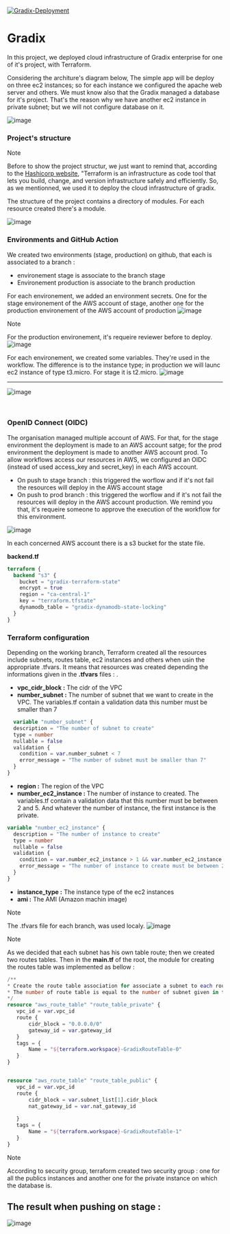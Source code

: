 [![Gradix-Deployment](https://github.com/anatole-cadet/gx_infra_aws_terraform/actions/workflows/gradix-deployment.yml/badge.svg?branch=stage)](https://github.com/anatole-cadet/gx_infra_aws_terraform/actions/workflows/gradix-deployment.yml)



# Gradix

In this project, we deployed cloud infrastructure of Gradix enterprise for one of it's project, with Terraform. 

Considering the architure's diagram below, The simple app will be deploy on three ec2 instances; so for each instance we configured the apache web server and others. We must know also that the Gradix managed a database for it's project. That's the reason why we have another ec2 instance in private subnet; but we will not configure database on it.  

![image](https://github.com/anatole-cadet/gx_infra_aws_terraform/assets/13883209/efc39e7b-f3ea-46ec-aaa8-f9b7f2412c28)


### Project's structure

> [!NOTE]
> Before to show the project structur, we just want to remind that, according to the <a href="https://developer.hashicorp.com/terraform">Hashicorp website</a>, "Terraform is an infrastructure as code tool that lets you build, change, and version infrastructure safely and efficiently. So, as we mentionned, we used it to deploy the cloud infrastructure of gradix.

The structure of the project contains a directory of modules. For each resource created there's a module.

![image](https://github.com/anatole-cadet/gx_infra_aws_terraform/assets/13883209/60ab9b42-a02c-45a1-b19d-ff1f98c5036a)



### Environments and GitHub Action
We created two environments (stage, production) on github, that each is associated to a branch :
- environement stage is associate to the branch stage
- Environement production is associate to the branch production

For each environement, we added an environment secrets. One for the stage environement of the AWS account of stage, another one for the production environement of the AWS account of production
![image](https://github.com/anatole-cadet/gx_infra_aws_terraform/assets/13883209/592377c5-c218-455a-8809-07f30d164c2f)
> [!NOTE]
> For the production environement, it's requeire reviewer before to deploy.
> ![image](https://github.com/anatole-cadet/gx_infra_aws_terraform/assets/13883209/d3c7bfa5-d360-44c2-8e00-a804f498d617)

For each environement, we created some variables. They're used in the workflow. The difference is to the instance type; in production we will launc ec2 instance of type t3.micro. For stage it is t2.micro.
![image](https://github.com/anatole-cadet/gx_infra_aws_terraform/assets/13883209/7d568036-ecb4-4d86-abae-4e75ea821e67)

----------------------------

![image](https://github.com/anatole-cadet/gx_infra_aws_terraform/assets/13883209/2963b5c3-485a-4354-bf46-9e242ef66fff)


<br>



### OpenID Connect (OIDC)
The organisation managed multiple account of AWS. For that, for the stage environment the deployment is made to an AWS account satge; for the prod environment the deployment is made to another AWS account prod. To allow workflows access our resources in AWS, we configured an OIDC (instead of used access_key and secret_key) in each AWS account.
- On push to stage branch : this triggered the worflow and if it's not fail the resources will deploy in the AWS account stage
- On push to prod branch : this triggered the worflow and if it's not fail the resources will deploy in the AWS account production. We remind you that, it's requeire someone to approve the execution of the workflow for this environment.

![image](https://github.com/anatole-cadet/gx_infra_aws_terraform/assets/13883209/5e2c818f-db6a-46e9-938d-0008beb662d8)

In each concerned AWS account there is a s3 bucket for the state file. 

<b>backend.tf</b>
```terraform
terraform {
  backend "s3" {
    bucket = "gradix-terraform-state"
    encrypt = true
    region = "ca-central-1"
    key = "terraform.tfstate"
    dynamodb_table = "gradix-dynamodb-state-locking"
  }
}
```

### Terraform configuration
Depending on the working branch, Terraform created all the resources include subnets, routes table, ec2 instances and others when usin the appropriate .tfvars. It means that resources was created depending the informations given in the <b>.tfvars</b> files : .<br>
- <b>vpc_cidr_block :</b> The cidr of the VPC<br>
- <b>number_subnet  :</b> The number of subnet that we want to create in the VPC. The variables.tf contain a validation data this number must be smaller than 7<br>
  
```terraform
  variable "number_subnet" {
  description = "The number of subnet to create"
  type = number
  nullable = false
  validation {
    condition = var.number_subnet < 7
    error_message = "The number of subnet must be smaller than 7"
  }
}
```

- <b>region         :</b> The region of the VPC<br>
- <b>number_ec2_instance : </b> The number of instance to created. The variables.tf contain a validation data that this number must be between 2 and 5. And whatever the number of instance, the first instance is the private.


```terraform
variable "number_ec2_instance" {
  description = "The number of instance to create"
  type = number
  nullable = false
  validation {
    condition = var.number_ec2_instance > 1 && var.number_ec2_instance < 6
    error_message = "The number of instance to create must be between 2 and 5."
  }
}
```

- <b>instance_type   :</b> The instance type of the ec2 instances<br>
- <b>ami             :</b> The AMI (Amazon machin image)

> [!NOTE]
> The .tfvars file for each branch, was used localy.
![image](https://github.com/anatole-cadet/gx_infra_aws_terraform/assets/13883209/d9d01cb7-5feb-46f7-97bd-1ac38d3473ac)


> [!NOTE]
> As we decided that each subnet has his own table route; then we created two routes tables. Then in the <b>main.tf</b> of the root, the module for creating the routes table was implemented as bellow :
 ```terraform
 /**
 * Create the route table association for associate a subnet to each route table
 * The number of route table is equal to the number of subnet given in the .tfvars.
 */
resource "aws_route_table" "route_table_private" {
    vpc_id = var.vpc_id
    route {
        cidr_block = "0.0.0.0/0"
        gateway_id = var.gateway_id
    }
    tags = {
        Name = "${terraform.workspace}-GradixRouteTable-0"
    }
}


resource "aws_route_table" "route_table_public" {
    vpc_id = var.vpc_id
    route {
        cidr_block = var.subnet_list[1].cidr_block
        nat_gateway_id = var.nat_gateway_id
        
    }
    tags = {
        Name = "${terraform.workspace}-GradixRouteTable-1"
    }
}
 ```

 > [!NOTE]
> According to security group, terraform created two security group : one for all the publics instances and another one for the private instance on which the database is. 


## The result when pushing on stage :

![image](https://github.com/anatole-cadet/gx_infra_aws_terraform/assets/13883209/acac1406-37d1-4d05-a86c-a119b44d516a)
